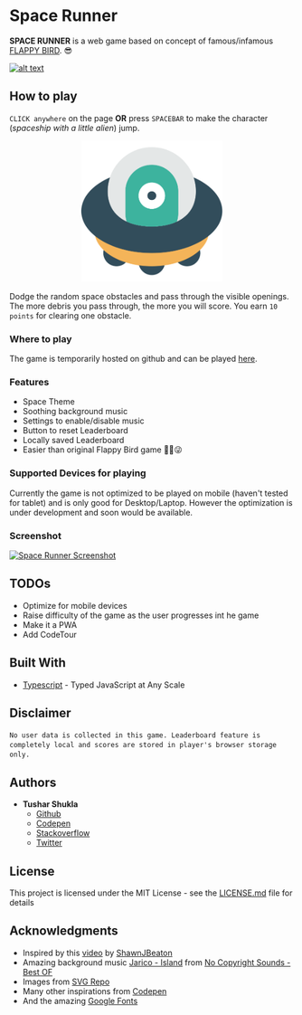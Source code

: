 # Space Runner

**SPACE RUNNER** is a web game based on concept of famous/infamous [FLAPPY BIRD](https://flappybird.io/). 😎

[![alt text](https://i.imgur.com/hbDhowI.png "Space Runner")](https://tusharshuklaa.github.io/space-runner/ "Play Space Runner Online")

## How to play

`CLICK anywhere` on the page **OR** press `SPACEBAR` to make the character (_spaceship with a little alien_) jump.

<center style="text-align: center">
<img alt="Space Runner" style="margin: auto;" src="./images/ufo.svg" width="250"/>
</center>

Dodge the random space obstacles and pass through the visible openings. The more debris you pass through, the more you will score. You earn `10 points` for clearing one obstacle.

### Where to play

The game is temporarily hosted on github and can be played [here](https://tusharshuklaa.github.io/space-runner/).

### Features

* Space Theme
* Soothing background music
* Settings to enable/disable music
* Button to reset Leaderboard
* Locally saved Leaderboard
* Easier than original Flappy Bird game ✌🏻😜

### Supported Devices for playing

Currently the game is not optimized to be played on mobile (haven't tested for tablet) and is only good for Desktop/Laptop. However the optimization is under development and soon would be available.

### Screenshot

[![Space Runner Screenshot](https://i.imgur.com/2o2oKfhr.png "Space Runner")](https://tusharshuklaa.github.io/space-runner/ "Play Space Runner Online")

## TODOs

* Optimize for mobile devices
* Raise difficulty of the game as the user progresses int he game
* Make it a PWA
* Add CodeTour

## Built With

* [Typescript](https://www.typescriptlang.org/) - Typed JavaScript at Any Scale

## Disclaimer

```No user data is collected in this game. Leaderboard feature is completely local and scores are stored in player's browser storage only.```

## Authors

* **Tushar Shukla**
  * [Github](https://github.com/tusharshuklaa)
  * [Codepen](https://codepen.io/tusharshukla)
  * [Stackoverflow](https://stackoverflow.com/users/2996624/tushar-shukla)
  * [Twitter](https://twitter.com/_Tushar_Shukla_)

## License

This project is licensed under the MIT License - see the [LICENSE.md](LICENSE.md) file for details

## Acknowledgments

* Inspired by this [video](https://www.youtube.com/watch?v=3SsYZDJdeXk&t=692s) by [ShawnJBeaton](www.twitter.com/ShawnJBeaton)
* Amazing background music [Jarico - Island](https://www.youtube.com/watch?v=opYAyx1Humc) from [No Copyright Sounds - Best OF](https://www.youtube.com/channel/UCSzcVCMElb5kfvJWqC6vH2Q)
* Images from [SVG Repo](https://www.svgrepo.com/)
* Many other inspirations from [Codepen](https://codepen.io/)
* And the amazing [Google Fonts](https://fonts.google.com/)
